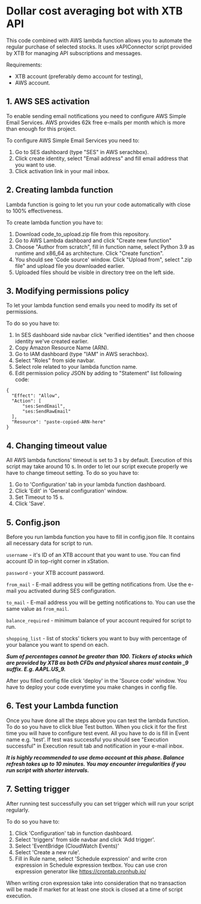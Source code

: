 # Dollar cost averaging bot with XTB API

This code combined with AWS lambda function allows you to automate the regular purchase of selected stocks. It uses xAPIConnector script provided by XTB for managing API subscriptions and messages. 

Requirements:
- XTB account (preferably demo account for testing),
- AWS account.

## 1. AWS SES activation

To enable sending email notifications you need to configure AWS Simple Email Services. AWS provides 62k free e-mails per month which is more than enough for this project.

To configure AWS Simple Email Services you need to:

1. Go to SES dashboard (type "SES" in AWS serachbox).
2. Click create identity, select "Email address" and fill email address that you want to use.
3. Click activation link in your mail inbox.

## 2. Creating lambda function

Lambda function is going to let you run your code automatically with close to 100% effectiveness. 

To create lambda function you have to:

1. Download code_to_upload.zip file from this repository. 
2. Go to AWS Lambda dashboard and click "Create new function"
3. Choose "Author from scratch", fill in function name, select Python 3.9 as runtime and x86_64 as architecture. Click "Create function".
4. You should see 'Code source' window. Click "Upload from", select ".zip file" and upload file you downloaded earlier.
5. Uploaded files should be visible in directory tree on the left side.

## 3. Modifying permissions policy

To let your lambda function send emails you need to modify its set of permissions. 

To do so you have to:

1. In SES dashboard side navbar click "verified identities" and then choose identity we've created earlier.
2. Copy Amazon Resource Name (ARN).
3. Go to IAM dashboard (type "IAM" in AWS serachbox).
4. Select "Roles" from side navbar.
5. Select role related to your lambda function name.
6. Edit permission policy JSON by adding to "Statement" list following code:

```
{
  "Effect": "Allow",
  "Action": [
      "ses:SendEmail",    
      "ses:SendRawEmail"
  ],
  "Resource": "paste-copied-ARN-here"
}
```

## 4. Changing timeout value

All AWS lambda functions' timeout is set to 3 s by default. Execution of this script may take around 10 s. In order to let our script execute properly we have to change timeout setting. To do so you have to:

1. Go to 'Configuration' tab in your lambda function dashboard.
2. Click 'Edit' in 'General configuration' window.
3. Set Timeout to 15 s. 
4. Click 'Save'.

## 5. Config.json

Before you run lambda function you have to fill in config.json file. It contains all necessary data for script to run. 

`username` - it's ID of an XTB account that you want to use. You can find account ID in top-right corner in xStation.

`password` - your XTB account password. 

`from_mail` - E-mail address you will be getting notifications from. Use the e-mail you activated during SES configuration.

`to_mail` - E-mail address you will be getting notifications to. You can use the same value as `from_mail`.

`balance_required` - minimum balance of your account required for script to run. 

`shopping_list` - list of stocks' tickers you want to buy with percentage of your balance you want to spend on each. 

***Sum of percentages cannot be greater than 100. Tickers of stocks which are provided by XTB as both CFDs and physical shares must contain _9 suffix. E.g. AAPL.US_9.***

After you filled config file click 'deploy' in the 'Source code' window. You have to deploy your code everytime you make changes in config file. 

## 6. Test your Lambda function

 Once you have done all the steps above you can test the lambda function. To do so you have to click blue Test button. When you click it for the first time you will have to configure test event. All you have to do is fill in Event name e.g. 'test'. If test was successful you should see "Execution successful" in Execution result tab and notification in your e-mail inbox. 
 
 ***It is highly recommended to use demo account at this phase. Balance refresh takes up to 10 minutes. You may encounter irregularities if you run script with shorter intervals.***
 
## 7. Setting trigger

After running test successfully you can set trigger which will run your script regularly. 

To do so you have to:

1. Click 'Configuration' tab in function dashboard.
2. Select 'triggers' from side navbar and click 'Add trigger'.
3. Select 'EventBridge (CloudWatch Events)'
4. Select 'Create a new rule'.
5. Fill in Rule name, select 'Schedule expression' and write cron expression in Schedule expression textbox. You can use cron expression generator like https://crontab.cronhub.io/ 

When writing cron expression take into consideration that no transaction will be made if market for at least one stock is closed at a time of script execution. 



